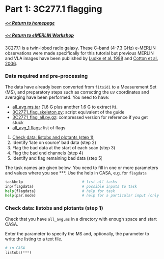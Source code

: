 # Part 1: 3C277.1 flagging

##### [<< Return to homepage](../../../index.md)
##### [<< Return to eMERLIN Workshop](../overview_page.md)


3C277.1 is a twin-lobed radio galaxy. These C-band (4-7.3 GHz) e-MERLIN observations were made specifically for this tutorial but previous MERLIN and VLA images have been published by [Ludke et al. 1998](http://adsabs.harvard.edu/abs/1998MNRAS.299..467L) and [Cotton et al. 2006](http://adsabs.harvard.edu/abs/2006A%26A...448..535C).

### <a name="top">Data required and pre-processing</a>
The data have already been converted from `fitsidi` to a Measurement Set (MS), and preparatory steps such as correcting the uv coordinates and averaging have been performed. You need to have:


* [all_avg.ms.tar](http://www.jb.man.ac.uk/~radcliff/DARA/Data_reduction_workshops/3C277_eMERLIN/all_avg.ms.tar) (1.6 G plus another 1.6 G to extract it).
* [3C277.1_flag_skeleton.py](http://www.jb.man.ac.uk/~radcliff/DARA/Data_reduction_workshops/3C277_eMERLIN/3C277.1_flag_skeleton.py): script equivalent of the guide
* [3C277.1_flag_all.py.gz](http://www.jb.man.ac.uk/~radcliff/DARA/Data_reduction_workshops/3C277_eMERLIN/3C277.1_flag_all.py.gz): compressed version for reference if you get stuck
* [all_avg_1.flags](http://www.jb.man.ac.uk/~radcliff/DARA/Data_reduction_workshops/3C277_eMERLIN/all_avg_1.flags): list of flags

1. [Check data: listobs and plotants (step 1)](#check_data)
2. Identify 'late on source' bad data (step 2)
3. Flag the bad data at the start of each scan (step 3)
4. Flag the bad end channels (step 4)
5. Identify and flag remaining bad data (step 5)


The task names are given below. You need to fill in one or more parameters and values where you see \*\*\*. Use the help in CASA, e.g. for `flagdata`

```py
taskhelp                           # list all tasks
inp(flagdata)                      # possible inputs to task
help(flagdata)                     # help for task  
help(par.mode)                     # help for a particular input (only for some parameters)
```

### <a name="check_data">Check data: listobs and plotants (step 1)</a>

Check that you have `all_avg.ms` in a directory with enough space and start CASA.

Enter the parameter to specify the MS and, optionally, the parameter to write the listing to a text file.

```py
# in CASA
listobs(***)
```
